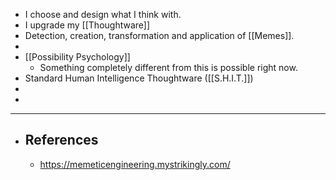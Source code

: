 - I choose and design what I think with.
- I upgrade my [[Thoughtware]]
- Detection, creation, transformation and application of [[Memes]].
-
- [[Possibility Psychology]]
	- Something completely different from this is possible right now.
- Standard Human Intelligence Thoughtware ([[S.H.I.T.]])
-
-
- ---
- ## References
	- https://memeticengineering.mystrikingly.com/